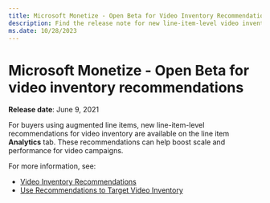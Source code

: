 ```yaml
---
title: Microsoft Monetize - Open Beta for Video Inventory Recommendations
description: Find the release note for new line-item-level video inventory recommendations.
ms.date: 10/28/2023
---
```


# Microsoft Monetize - Open Beta for video inventory recommendations

**Release date**: June 9, 2021

For buyers using augmented line items, new line-item-level recommendations for video inventory are available on the line item **Analytics** tab. These recommendations can help boost scale and performance for video campaigns.

For more information, see:

- [Video Inventory Recommendations](video-inventory-recommendations.md)
- [Use Recommendations to Target Video Inventory](use-recommendations-to-target-video-inventory.md)
